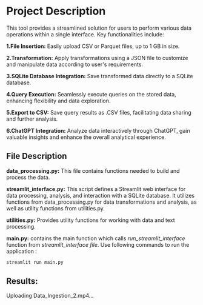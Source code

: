 # Project Description

This tool provides a streamlined solution for users to perform various data operations within a single interface. Key functionalities include:

**1.File Insertion:** Easily upload CSV or Parquet files, up to 1 GB in size.

**2.Transformation:** Apply transformations using a JSON file to customize and manipulate data according to user's requirements.

**3.SQLite Database Integration:** Save transformed data directly to a SQLite database.

**4.Query Execution:** Seamlessly execute queries on the stored data, enhancing flexibility and data exploration.

**5.Export to CSV:** Save query results as .CSV files, facilitating data sharing and further analysis.

**6.ChatGPT Integration:** Analyze data interactively through ChatGPT, gain valuable insights and enhance the overall analytical experience.

## File Description


**data_processing.py:** This file contains functions needed to build and process the data.

**streamlit_interface.py:** This script defines a Streamlit web interface for data processing, analysis, and interaction with a SQLite database. 
It utilizes functions from data_processing.py for data transformations and analysis, as well as utility functions from utilities.py.

**utilities.py:** Provides utility functions for working with data and text processing.

**main.py:** contains the main function which calls  *run_streamlit_interface* function from  *streamlit_interface file*. Use following commands to run the application :


```bash
streamlit run main.py
```

## Results:

Uploading Data_Ingestion_2.mp4…

